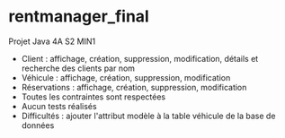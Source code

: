 # rentmanager_final
Projet Java 4A S2 MIN1
- Client : affichage, création, suppression, modification, détails et recherche des clients par nom
- Véhicule : affichage, création, suppression, modification
- Réservations : affichage, création, suppression, modification
- Toutes les contraintes sont respectées
- Aucun tests réalisés
- Difficultés : ajouter l'attribut modèle à la table véhicule de la base de données
